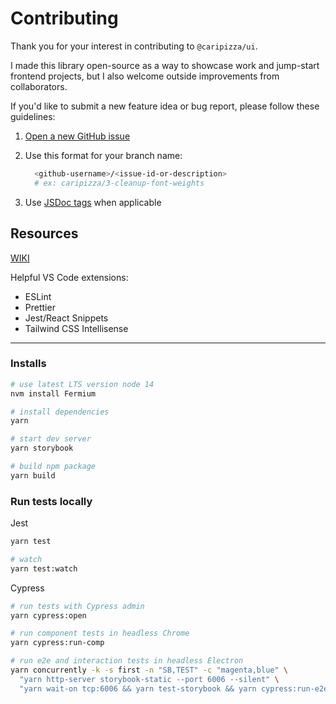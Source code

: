 # Contributing

Thank you for your interest in contributing to `@caripizza/ui`.

I made this library open-source as a way to showcase work and jump-start frontend projects, but I also welcome outside improvements from collaborators.

If you'd like to submit a new feature idea or bug report, please follow these guidelines:

1. [Open a new GitHub issue](https://github.com/caripizza/ui/issues/new)

2. Use this format for your branch name:
    ```bash
      <github-username>/<issue-id-or-description>
      # ex: caripizza/3-cleanup-font-weights
    ```

3. Use [JSDoc tags](https://jsdoc.app/tags-deprecated.html) when applicable

## Resources
[WIKI](https://github.com/caripizza/ui/wiki/Resources)

Helpful VS Code extensions:
  - ESLint
  - Prettier
  - Jest/React Snippets
  - Tailwind CSS Intellisense

-----

### Installs
```bash
# use latest LTS version node 14
nvm install Fermium

# install dependencies
yarn

# start dev server
yarn storybook

# build npm package
yarn build
```

### Run tests locally
Jest
```bash
yarn test

# watch
yarn test:watch
```

Cypress
```bash
# run tests with Cypress admin
yarn cypress:open

# run component tests in headless Chrome
yarn cypress:run-comp

# run e2e and interaction tests in headless Electron
yarn concurrently -k -s first -n "SB,TEST" -c "magenta,blue" \
  "yarn http-server storybook-static --port 6006 --silent" \
  "yarn wait-on tcp:6006 && yarn test-storybook && yarn cypress:run-e2e"
```

